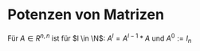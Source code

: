 # Potenzen von Matrizen
Für $A \in R^{n,n}$ ist für $l \in \N$:
$A^{l} = A^{l-1} * A$ und $A^{0}:= I_{n}$
